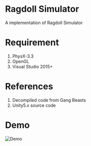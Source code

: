 # Ragdoll Simulator

A implementation of Ragdoll Simulator

# Requirement

1. PhysX-3.3
2. OpenGL
3. Visual Studio 2015+

# References

1. Decompiled code from Gang Beasts
2. Unity5.x source code

# Demo
![Demo](https://github.com/SaladJack/ragdoll_simulator/blob/master/Gif/demo.gif)
